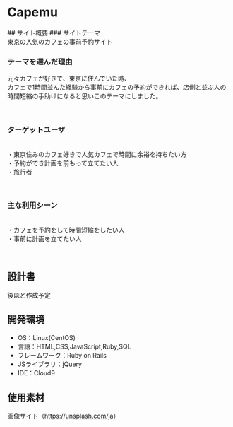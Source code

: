 
<h1>Capemu</h1>
​
## サイト概要
### サイトテーマ
<br>
東京の人気のカフェの事前予約サイト

### テーマを選んだ理由
元々カフェが好きで、東京に住んでいた時、<br>
カフェで1時間並んた経験から事前にカフェの予約ができれば、店側と並ぶ人の時間短縮の手助けになると思いこのテーマにしました。

​
### ターゲットユーザ
<br>
・東京住みのカフェ好きで人気カフェで時間に余裕を持ちたい方<br>
・予約ができ計画を前もって立てたい人<br>
・旅行者


​
### 主な利用シーン
<br>
・カフェを予約をして時間短縮をしたい人<br>
・事前に計画を立てたい人

​
## 設計書
後ほど作成予定
​
## 開発環境
- OS：Linux(CentOS)
- 言語：HTML,CSS,JavaScript,Ruby,SQL
- フレームワーク：Ruby on Rails
- JSライブラリ：jQuery
- IDE：Cloud9
​
## 使用素材
画像サイト（https://unsplash.com/ja）